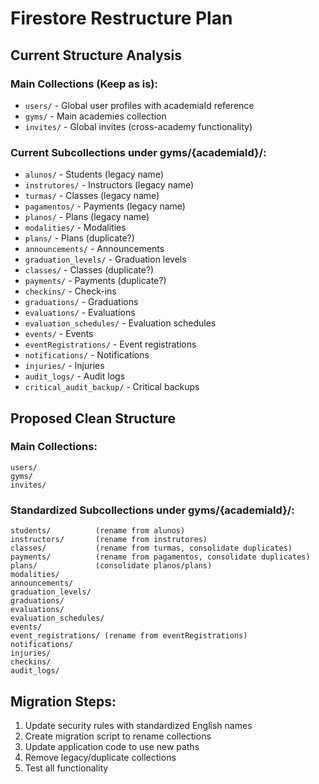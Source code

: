 # Firestore Restructure Plan

## Current Structure Analysis

### Main Collections (Keep as is):
- `users/` - Global user profiles with academiaId reference
- `gyms/` - Main academies collection
- `invites/` - Global invites (cross-academy functionality)

### Current Subcollections under gyms/{academiaId}/:
- `alunos/` - Students (legacy name)
- `instrutores/` - Instructors (legacy name) 
- `turmas/` - Classes (legacy name)
- `pagamentos/` - Payments (legacy name)
- `planos/` - Plans (legacy name)
- `modalities/` - Modalities
- `plans/` - Plans (duplicate?)
- `announcements/` - Announcements
- `graduation_levels/` - Graduation levels
- `classes/` - Classes (duplicate?)
- `payments/` - Payments (duplicate?)
- `checkins/` - Check-ins
- `graduations/` - Graduations
- `evaluations/` - Evaluations
- `evaluation_schedules/` - Evaluation schedules
- `events/` - Events
- `eventRegistrations/` - Event registrations
- `notifications/` - Notifications
- `injuries/` - Injuries
- `audit_logs/` - Audit logs
- `critical_audit_backup/` - Critical backups

## Proposed Clean Structure

### Main Collections:
```
users/
gyms/
invites/
```

### Standardized Subcollections under gyms/{academiaId}/:
```
students/          (rename from alunos)
instructors/       (rename from instrutores)
classes/           (rename from turmas, consolidate duplicates)
payments/          (rename from pagamentos, consolidate duplicates)
plans/             (consolidate planos/plans)
modalities/
announcements/
graduation_levels/
graduations/
evaluations/
evaluation_schedules/
events/
event_registrations/ (rename from eventRegistrations)
notifications/
injuries/
checkins/
audit_logs/
```

## Migration Steps:
1. Update security rules with standardized English names
2. Create migration script to rename collections
3. Update application code to use new paths
4. Remove legacy/duplicate collections
5. Test all functionality
